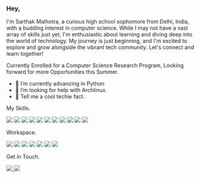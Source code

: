 ### Hey,

I'm Sarthak Malhotra, a curious high school sophomore from Delhi, India, with a budding interest in computer science. While I may not have a vast array of skills just yet, I'm enthusiastic about learning and diving deep into the world of technology. My journey is just beginning, and I'm excited to explore and grow alongside the vibrant tech community. Let's connect and learn together!

Currently Enrolled for a Computer Science Research Program, Looking forward for more Opportunities this Summer.

- 🌱 I’m currently advancing in Python
- 🤔 I’m looking for help with Archlinux.
- 💬 Tell me a cool techie fact.

My Skills.

<img src="https://img.shields.io/badge/Linux-FCC624?style=for-the-badge&logo=linux&logoColor=black" /> <img src="https://img.shields.io/badge/Ubuntu-E95420?style=for-the-badge&logo=ubuntu&logoColor=white" /> <img src="https://img.shields.io/badge/HTML-239120?style=for-the-badge&logo=html5&logoColor=white" /> <img src="https://img.shields.io/badge/CSS-239120?&style=for-the-badge&logo=css3&logoColor=white" /> <img src="https://img.shields.io/badge/Python-14354C?style=for-the-badge&logo=python&logoColor=white" /> <img src="https://img.shields.io/badge/Tailwind_CSS-38B2AC?style=for-the-badge&logo=tailwind-css&logoColor=white" /> <img src="https://img.shields.io/badge/Bootstrap-563D7C?style=for-the-badge&logo=bootstrap&logoColor=white" /> <img src="https://img.shields.io/badge/Powershell-2CA5E0?style=for-the-badge&logo=powershell&logoColor=white" /> <img src="https://img.shields.io/badge/GNU%20Bash-4EAA25?style=for-the-badge&logo=GNU%20Bash&logoColor=white" /> <img src="https://img.shields.io/badge/GIT-E44C30?style=for-the-badge&logo=git&logoColor=white" /> <img src="https://img.shields.io/badge/Canva-%2300C4CC.svg?&style=for-the-badge&logo=Canva&logoColor=white" />


Workspace.

<img src="https://img.shields.io/badge/NVIDIA-GTX1650-76B900?style=for-the-badge&logo=nvidia&logoColor=white" /> <img src="https://img.shields.io/badge/Intel-Core_i5_10th-0071C5?style=for-the-badge&logo=intel&logoColor=white" /> <img src="https://img.shields.io/badge/Visual_Studio_Code-0078D4?style=for-the-badge&logo=visual%20studio%20code&logoColor=white" /> <img src="https://img.shields.io/badge/sublime_text-%23575757.svg?&style=for-the-badge&logo=sublime-text&logoColor=important" /> <img src="https://img.shields.io/badge/replit-667881?style=for-the-badge&logo=replit&logoColor=white" /> <img src="https://img.shields.io/badge/Firefox_Browser-FF7139?style=for-the-badge&logo=Firefox-Browser&logoColor=white" /> <img src="https://img.shields.io/badge/Arch_Linux-1793D1?style=for-the-badge&logo=arch-linux&logoColor=white" /> 

Get in Touch.

<a href="mailto:mail4sarthakmalhotra@gmail.com"> <img src="https://img.shields.io/badge/Gmail-D14836?style=for-the-badge&logo=gmail&logoColor=white"/>
![](https://dcbadge.limes.pink/api/shield/1207584743881703427)
